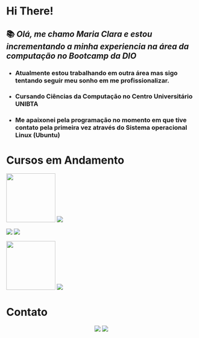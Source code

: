 # Hi There! 

## 📚 *Olá, me chamo Maria Clara e estou incrementando a minha experiencia na área da computação no Bootcamp da DIO* 
- ### Atualmente estou trabalhando em outra área mas sigo tentando seguir meu sonho em me profissionalizar. 
- ### Cursando Ciências da Computação no Centro Universitário UNIBTA
- ### Me apaixonei pela programação no momento em que tive contato pela primeira vez através do Sistema operacional Linux (Ubuntu) 

# Cursos em Andamento
<img src="https://hermes.dio.me/tracks/03253ff0-95b9-4904-84e7-2063e9d6cb26.png" width=130> <img src="https://img.shields.io/badge/Santander Bootcamp 2023 - Ciência de Dados com Python -FFF?style=for-the-badge&logo=&logoColor">



<img src=https://static-cdn.myedools.com/org-6988%2Fschool-7227%2F84c9f4eaf08ecb0c30bf4d05e5fd77be%2F2021.11.16_-_cc50_128x128.png> <img src="https://img.shields.io/badge/Estudar Na Prática - CC50: Introdução à Ciência da Computação -FFF?style=for-the-badge&logo=&logoColor">


<img src=https://www.itinovacao.org.br/wp-content/uploads/2019/04/TAMANHO-OK.png width=130> <img src="https://img.shields.io/badge/ITI - SQL 2012 e Introdução à Lógica de Programação -FFF?style=for-the-badge&logo=&logoColor">



# Contato
<div align="center">
<a href = "mailto:clara.alencarr205@gmail.com"><img src="https://img.shields.io/badge/Gmail-FFF?style=for-the-badge&logo=gmail&logoColor" target="_blank"></a>  
<a href="https://wa.me/5511967164641" target="_blank"><img src="https://img.shields.io/badge/WhatsApp-25D366?style=for-the-badge&logo=whatsapp&logoColor=white"></a>
